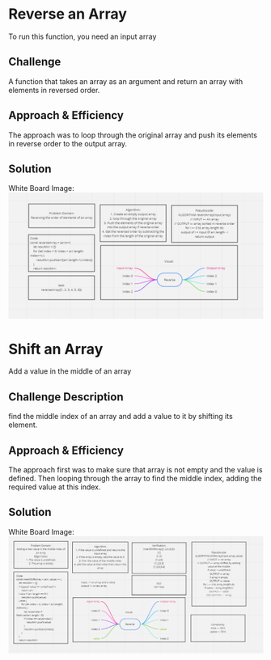 # Reverse an Array
To run this function, you need an input array

## Challenge
A function that takes an array as an argument and return an array with elements in reversed order.

## Approach & Efficiency
The approach was to loop through the original array and push its elements in reverse order to the output array.

## Solution
White Board Image:
![](assets/reverse-array.png)

# Shift an Array
Add a value in the middle of an array

## Challenge Description
find the middle index of an array and add a value to it by shifting its element.

## Approach & Efficiency
The approach first was to make sure that array is not empty and the value is defined.
Then looping through the array to find the middle index, adding the required value at this index.

## Solution
White Board Image:
![](assets/ArrayShift.png)